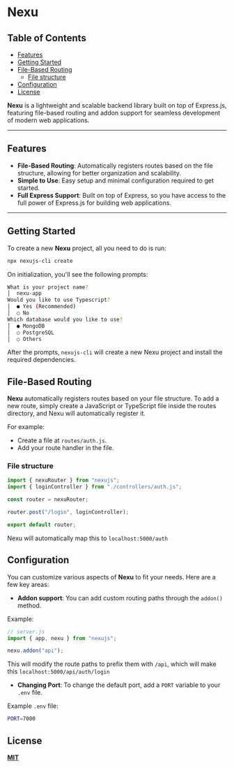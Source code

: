 # **Nexu**

## Table of Contents

- [Features](#features)
- [Getting Started](#getting-started)
- [File-Based Routing](#file-based-routing)
  - [File structure](#file-structure)
- [Configuration](#configuration)
- [License](#license)

**Nexu** is a lightweight and scalable backend library built on top of Express.js, featuring file-based routing and addon support for seamless development of modern web applications.

---

## Features

- **File-Based Routing**: Automatically registers routes based on the file structure, allowing for better organization and scalability.
- **Simple to Use**: Easy setup and minimal configuration required to get started.
- **Full Express Support**: Built on top of Express, so you have access to the full power of Express.js for building web applications.

---

## Getting Started

To create a new **Nexu** project, all you need to do is run:

```bash
npx nexujs-cli create
```

On initialization, you'll see the following prompts:

```bash
What is your project name?
│  nexu-app
Would you like to use Typescript?
│  ● Yes (Recommended)
│  ○ No
Which database would you like to use?
│  ● MongoDB
│  ○ PostgreSQL
│  ○ Others
```

After the prompts, `nexujs-cli` will create a new Nexu project and install the required dependencies.

## File-Based Routing

**Nexu** automatically registers routes based on your file structure. To add a new route, simply create a JavaScript or TypeScript file inside the routes directory, and Nexu will automatically register it.

For example:

- Create a file at `routes/auth.js`.
- Add your route handler in the file.

### File structure

```js
import { nexuRouter } from "nexujs";
import { loginController } from "./controllers/auth.js";

const router = nexuRouter;

router.post("/login", loginController);

export default router;
```

Nexu will automatically map this to `localhost:5000/auth`

## Configuration

You can customize various aspects of **Nexu** to fit your needs. Here are a few key areas:

- **Addon support**: You can add custom routing paths through the `addon()` method.

Example:

```js
// server.js
import { app, nexu } from "nexujs";

nexu.addon("api");
```

This will modify the route paths to prefix them with `/api`, which will make this `localhost:5000/api/auth/login`

- **Changing Port**: To change the default port, add a `PORT` variable to your `.env` file.

Example `.env` file:

```bash
PORT=7000
```

## License

**[MIT](./LICENSE)**
